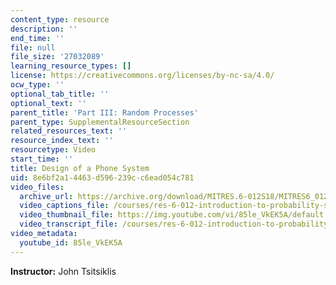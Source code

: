 ```yaml
---
content_type: resource
description: ''
end_time: ''
file: null
file_size: '27032089'
learning_resource_types: []
license: https://creativecommons.org/licenses/by-nc-sa/4.0/
ocw_type: ''
optional_tab_title: ''
optional_text: ''
parent_title: 'Part III: Random Processes'
parent_type: SupplementalResourceSection
related_resources_text: ''
resource_index_text: ''
resourcetype: Video
start_time: ''
title: Design of a Phone System
uid: 8e6bf2a1-4463-d596-239c-c6ead054c781
video_files:
  archive_url: https://archive.org/download/MITRES.6-012S18/MITRES6_012S18_L26-05_300k.mp4
  video_captions_file: /courses/res-6-012-introduction-to-probability-spring-2018/e5f2b9271b8b5836957f7e5e32eee5a6_85le_VkEK5A.vtt
  video_thumbnail_file: https://img.youtube.com/vi/85le_VkEK5A/default.jpg
  video_transcript_file: /courses/res-6-012-introduction-to-probability-spring-2018/bfd8283cc03fa07b6bedc8893922c342_85le_VkEK5A.pdf
video_metadata:
  youtube_id: 85le_VkEK5A
---
```


**Instructor:** John Tsitsiklis

